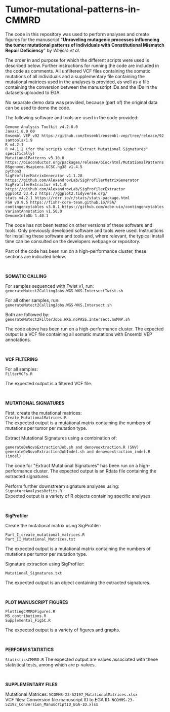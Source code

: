 # Tumor-mutational-patterns-in-CMMRD

The code in this repository was used to perform analyses and create figures for the manuscript "**Unraveling mutagenic processes influencing the tumor mutational patterns of individuals with Constitutional Mismatch Repair Deficiency**" by *Weijers et al*.

The order in and purpose for which the different scripts were used is described below. Further instructions for running the code are included in the code as comments. All unfiltered VCF files containing the somatic mutations of all individuals and a supplementary file containing the mutational matrices used in the analyses is provided, as well as a file containing the conversion between the manuscript IDs and the IDs in the datasets uploaded to EGA.

No separate demo data was provided, because (part of) the original data can be used to demo the code.

The following software and tools are used in the code provided:
```Burrows-Wheeler Aligner v0.7.13
Genome Analysis Toolkit v4.2.0.0 
Java/1.8.0_60
Ensembl VEP v92 https://github.com/Ensembl/ensembl-vep/tree/release/92
samtools/1.9
R v4.2.1
R v4.1.2 (for the scripts under "Extract Mutational Signatures" specifically)
MutationalPatterns v3.10.0  https://bioconductor.org/packages/release/bioc/html/MutationalPatterns.html
BSgenome.Hsapiens.UCSC.hg38 v1.4.5
python3
SigProfilerMatrixGenerator v1.1.28 https://github.com/AlexandrovLab/SigProfilerMatrixGenerator
SigProfilerExtractor v1.1.0 https://github.com/AlexandrovLab/SigProfilerExtractor
ggplot2 v3.4.2 https://ggplot2.tidyverse.org/
stats v4.2.1 https://rdrr.io/r/stats/stats-package.html
FSA v0.9.5 https://fishr-core-team.github.io/FSA/
contingencytables v3.0.1 https://github.com/ocbe-uio/contingencytables
VariantAnnotation v1.50.0
GenomeInfoDb 1.40.1
```

The code has not been tested on other versions of these software and tools.
Only previously developed software and tools were used.
Instructions for installing these software and tools and, where relevant, the typical install time can be consulted on the developers webpage or repository.

Part of the code has been run on a high-performance cluster, these sections are indicated below.
  
<br />  

**SOMATIC CALLING**
  
For samples sequenced with Twist v1, run:  
```generateMutect2CallingJobs.WGS-WXS.IntersectTwist.sh```  

For all other samples, run:  
```generateMutect2CallingJobs.WGS-WXS.Intersect.sh```  
  
Both are followed by:  
```generateMutect2FilterJobs.WXS.noPASS.Intersect.noMNP.sh```  

The code above has been run on a high-performance cluster.
The expected output is a VCF file containing all somatic mutations with Ensembl VEP annotations.
  
<br />  

**VCF FILTERING**

For all samples:  
```FilterVCFs.R```  

The expected output is a filtered VCF file.
  
<br />  

**MUTATIONAL SIGNATURES**

First, create the mutational matrices:  
```Create_MutationalMatrices.R```  
The expected output is a mutational matrix containing the numbers of mutations per tumor per mutation type.
  
Extract Mutational Signatures using a combination of:
```
generateDeNovoExtractionJob.sh and denovoextraction.R (SNV)
generateDeNovoExtractionJobIndel.sh and denovoextraction_indel.R (indel)
```

The code for "Extract Mutational Signatures" has been run on a high-performance cluster.
The expected output is an Rdata file containing the extracted signatures.
  
Perform further downstream signature analyses using:  
```SignatureAnalysesRefits.R```  
Expected output is a variety of R objects containing specific analyses.
  
<br />  

**SigProfiler**

Create the mutational matrix using SigProfiler:
```
Part_I_create_mutational_matrices.R
Part_II_Mutational_Matrices.txt
```

The expected output is a mutational matrix containing the numbers of mutations per tumor per mutation type.

Signature extraction using SigProfiler:
```
Mutational_Signatures.txt
```
The expected output is an object containing the extracted signatures.

<br />

**PLOT MANUSCRIPT FIGURES**

```
PlottingCMMRDFigures.R
MS_contributions.R
Supplemental_Fig5C.R
```
The expected output is a variety of figures and graphs.
  
<br />  

**PERFORM STATISTICS**

```StatisticsCMMRD.R```
The expected output are values associated with these statistical tests, among which are p-values.
  
<br />  

**SUPPLEMENTARY FILES**

Mutational Matrices: ```NCOMMS-23-52197_MutationalMatrices.xlsx```  
VCF files: 
Conversion file manuscript ID to EGA ID: ```NCOMMS-23-52197_Conversion_ManuscriptID_EGA-ID.xlsx```  

